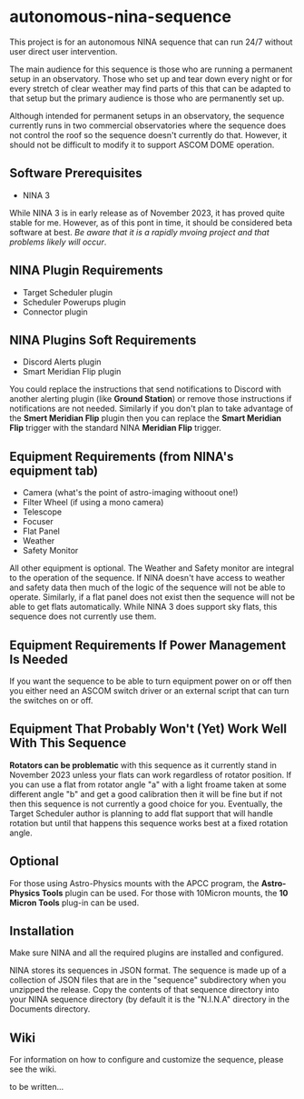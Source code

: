# autonomous-nina-sequence
This project is for an autonomous NINA sequence that can run 24/7 without user direct user intervention.

The main audience for this sequence is those who are running a permanent setup in an observatory. Those who set up and tear down every night or for every stretch of clear weather may find parts of this that can be adapted to that setup but the primary audience is those who are permanently set up.

Although intended for permanent setups in an observatory, the sequence currently runs in two commercial observatories where the sequence does not control the roof so the sequence doesn't currently do that. However, it should not be difficult to modify it to support ASCOM DOME operation.

## Software Prerequisites

- NINA 3

 While NINA 3 is in early release as of November 2023, it has proved quite stable for me. However, as of this pont in time, it should be considered beta software at best. *Be aware that it is a rapidly mvoing project and that problems likely will occur*.
 
 ## NINA Plugin Requirements
- Target Scheduler plugin
- Scheduler Powerups plugin
- Connector plugin

## NINA Plugins Soft Requirements

- Discord Alerts plugin
- Smart Meridian Flip plugin

 You could replace the instructions that send notifications to Discord with another alerting plugin (like **Ground Station**) or remove those instructions if notifications are not needed. Similarly if you don't plan to take advantage of the **Smert Meridian Flip** plugin then you can replace the **Smart Meridian Flip** trigger with the standard NINA **Meridian Flip** trigger.

 ## Equipment Requirements (from NINA's equipment tab)

 - Camera (what's the point of astro-imaging withoout one!)
 - Filter Wheel (if using a mono camera)
 - Telescope
 - Focuser
 - Flat Panel
 - Weather
 - Safety Monitor

All other equipment is optional. The Weather and Safety monitor are integral to the operation of the sequence. If NINA doesn't have access to weather and safety data then much of the logic of the sequence will not be able to operate. Similarly, if a flat panel does not exist then the sequence will not be able to get flats automatically. While NINA 3 does support sky flats, this sequence does not currently use them.

## Equipment Requirements If Power Management Is Needed

If you want the sequence to be able to turn equipment power on or off then you either need an ASCOM switch driver or an external script that can turn the switches on or off.

## Equipment That Probably Won't (Yet) Work Well With This Sequence

**Rotators can be problematic** with this sequence as it currently stand in November 2023 unless your flats can work regardless of rotator position. If you can use a flat from rotator angle "a" with a light froame taken at some different angle "b" and get a good calibration then it will be fine but if not then this sequence is not currently a good choice for you. Eventually, the Target Scheduler author is planning to add flat support that will handle rotation but until that happens this sequence works best at a fixed rotation angle.

 ## Optional

For those using Astro-Physics mounts with the APCC program, the **Astro-Physics Tools** plugin can be used. For those with 10Micron mounts, the **10 Micron Tools** plug-in can be used.

## Installation

Make sure NINA and all the required plugins are installed and configured.

NINA stores its sequences in JSON format. The sequence is made up of a collection of JSON files that are in the "sequence" subdirectory when you unzipped the release. Copy the contents of that sequence directory into your NINA sequence directory (by default it is the "N.I.N.A" directory in the Documents directory.

## Wiki

For information on how to configure and customize the sequence, please see the wiki.




to be written...
